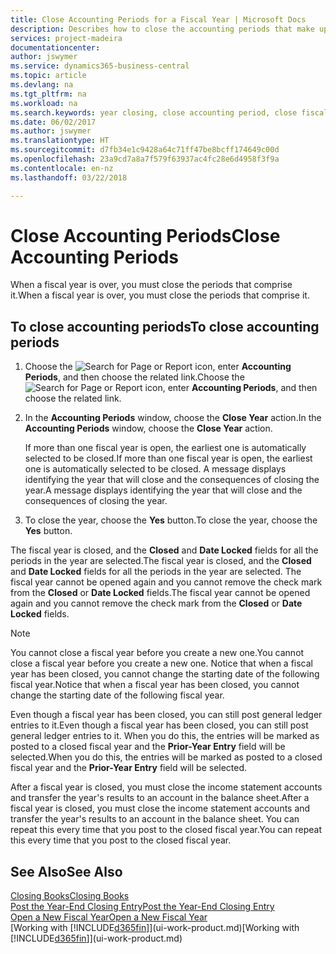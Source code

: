 ```yaml
---
title: Close Accounting Periods for a Fiscal Year | Microsoft Docs
description: Describes how to close the accounting periods that make up the fiscal year.
services: project-madeira
documentationcenter: 
author: jswymer
ms.service: dynamics365-business-central
ms.topic: article
ms.devlang: na
ms.tgt_pltfrm: na
ms.workload: na
ms.search.keywords: year closing, close accounting period, close fiscal year, bank account detailed trial balance
ms.date: 06/02/2017
ms.author: jswymer
ms.translationtype: HT
ms.sourcegitcommit: d7fb34e1c9428a64c71ff47be8bcff174649c00d
ms.openlocfilehash: 23a9cd7a8a7f579f63937ac4fc28e6d4958f3f9a
ms.contentlocale: en-nz
ms.lasthandoff: 03/22/2018

---
```

# <a name="close-accounting-periods"></a><span data-ttu-id="67433-103">Close Accounting Periods</span><span class="sxs-lookup"><span data-stu-id="67433-103">Close Accounting Periods</span></span>
<span data-ttu-id="67433-104">When a fiscal year is over, you must close the periods that comprise it.</span><span class="sxs-lookup"><span data-stu-id="67433-104">When a fiscal year is over, you must close the periods that comprise it.</span></span>

## <a name="to-close-accounting-periods"></a><span data-ttu-id="67433-105">To close accounting periods</span><span class="sxs-lookup"><span data-stu-id="67433-105">To close accounting periods</span></span>
1. <span data-ttu-id="67433-106">Choose the ![Search for Page or Report](media/ui-search/search_small.png "Search for Page or Report icon") icon, enter **Accounting Periods**, and then choose the related link.</span><span class="sxs-lookup"><span data-stu-id="67433-106">Choose the ![Search for Page or Report](media/ui-search/search_small.png "Search for Page or Report icon") icon, enter **Accounting Periods**, and then choose the related link.</span></span>
2. <span data-ttu-id="67433-107">In the **Accounting Periods** window, choose the **Close Year** action.</span><span class="sxs-lookup"><span data-stu-id="67433-107">In the **Accounting Periods** window, choose the **Close Year** action.</span></span>

    <span data-ttu-id="67433-108">If more than one fiscal year is open, the earliest one is automatically selected to be closed.</span><span class="sxs-lookup"><span data-stu-id="67433-108">If more than one fiscal year is open, the earliest one is automatically selected to be closed.</span></span> <span data-ttu-id="67433-109">A message displays identifying the year that will close and the consequences of closing the year.</span><span class="sxs-lookup"><span data-stu-id="67433-109">A message displays identifying the year that will close and the consequences of closing the year.</span></span>
3. <span data-ttu-id="67433-110">To close the year, choose the **Yes** button.</span><span class="sxs-lookup"><span data-stu-id="67433-110">To close the year, choose the **Yes** button.</span></span>

<span data-ttu-id="67433-111">The fiscal year is closed, and the **Closed** and **Date Locked** fields for all the periods in the year are selected.</span><span class="sxs-lookup"><span data-stu-id="67433-111">The fiscal year is closed, and the **Closed** and **Date Locked** fields for all the periods in the year are selected.</span></span> <span data-ttu-id="67433-112">The fiscal year cannot be opened again and you cannot remove the check mark from the **Closed** or **Date Locked** fields.</span><span class="sxs-lookup"><span data-stu-id="67433-112">The fiscal year cannot be opened again and you cannot remove the check mark from the **Closed** or **Date Locked** fields.</span></span>

> [!NOTE]  
>   <span data-ttu-id="67433-113">You cannot close a fiscal year before you create a new one.</span><span class="sxs-lookup"><span data-stu-id="67433-113">You cannot close a fiscal year before you create a new one.</span></span> <span data-ttu-id="67433-114">Notice that when a fiscal year has been closed, you cannot change the starting date of the following fiscal year.</span><span class="sxs-lookup"><span data-stu-id="67433-114">Notice that when a fiscal year has been closed, you cannot change the starting date of the following fiscal year.</span></span>

<span data-ttu-id="67433-115">Even though a fiscal year has been closed, you can still post general ledger entries to it.</span><span class="sxs-lookup"><span data-stu-id="67433-115">Even though a fiscal year has been closed, you can still post general ledger entries to it.</span></span> <span data-ttu-id="67433-116">When you do this, the entries will be marked as posted to a closed fiscal year and the **Prior-Year Entry** field will be selected.</span><span class="sxs-lookup"><span data-stu-id="67433-116">When you do this, the entries will be marked as posted to a closed fiscal year and the **Prior-Year Entry** field will be selected.</span></span>

<span data-ttu-id="67433-117">After a fiscal year is closed, you must close the income statement accounts and transfer the year's results to an account in the balance sheet.</span><span class="sxs-lookup"><span data-stu-id="67433-117">After a fiscal year is closed, you must close the income statement accounts and transfer the year's results to an account in the balance sheet.</span></span> <span data-ttu-id="67433-118">You can repeat this every time that you post to the closed fiscal year.</span><span class="sxs-lookup"><span data-stu-id="67433-118">You can repeat this every time that you post to the closed fiscal year.</span></span>

## <a name="see-also"></a><span data-ttu-id="67433-119">See Also</span><span class="sxs-lookup"><span data-stu-id="67433-119">See Also</span></span>
[<span data-ttu-id="67433-120">Closing Books</span><span class="sxs-lookup"><span data-stu-id="67433-120">Closing Books</span></span>](year-close-books.md)  
[<span data-ttu-id="67433-121">Post the Year-End Closing Entry</span><span class="sxs-lookup"><span data-stu-id="67433-121">Post the Year-End Closing Entry</span></span>](year-how-post-year-end-close-entry.md)  
[<span data-ttu-id="67433-122">Open a New Fiscal Year</span><span class="sxs-lookup"><span data-stu-id="67433-122">Open a New Fiscal Year</span></span>](finance-how-open-new-fiscal-year.md)  
<span data-ttu-id="67433-123">[Working with [!INCLUDE[d365fin](includes/d365fin_md.md)]](ui-work-product.md)</span><span class="sxs-lookup"><span data-stu-id="67433-123">[Working with [!INCLUDE[d365fin](includes/d365fin_md.md)]](ui-work-product.md)</span></span>

